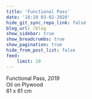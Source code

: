 ```yaml
---
title: 'Functional Pass'
date: '18:10 03-02-2020'
hide_git_sync_repo_link: false
blog_url: /blog
show_sidebar: true
show_breadcrumbs: true
show_pagination: true
hide_from_post_list: false
feed:
    limit: 10
---
```



Functional Pass, _2019_  
Oil on Plywood  
61 x 61 cm